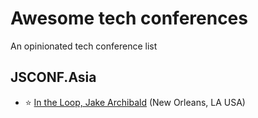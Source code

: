 # Awesome tech conferences
An opinionated tech conference list


## JSCONF.Asia
- :star: [In the Loop, Jake Archibald](https://youtu.be/cCOL7MC4Pl0) (New Orleans, LA USA)
